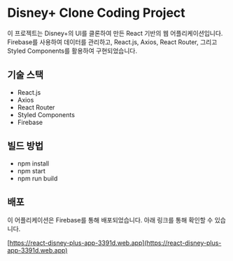 # Disney+ Clone Coding Project

이 프로젝트는 Disney+의 UI를 클론하여 만든 React 기반의 웹 어플리케이션입니다. Firebase를 사용하여 데이터를 관리하고, React.js, Axios, React Router, 그리고 Styled Components를 활용하여 구현되었습니다.

## 기술 스택

- React.js
- Axios
- React Router
- Styled Components
- Firebase

## 빌드 방법

- npm install
- npm start
- npm run build

## 배포

이 어플리케이션은 Firebase를 통해 배포되었습니다. 아래 링크를 통해 확인할 수 있습니다.

[https://react-disney-plus-app-3391d.web.app](https://react-disney-plus-app-3391d.web.app)

